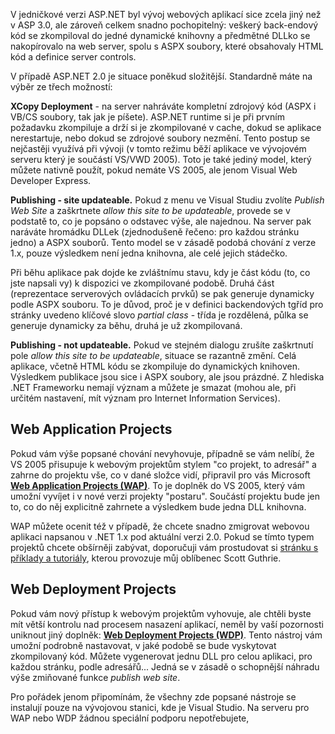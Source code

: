 <!-- dcterms:identifier = aspnetcz#102 -->
<!-- dcterms:title = Webový vývoj trochu jinak - WAP a WDP -->
<!-- dcterms:abstract = Pokud vám zcela nevyhovuje mírně chaotický způsob, jakým Visual Studio 2005 zachází s webovými projekty, mohou se vám hodit dva pluginy od Microsoftu: Web Application Projects (WAP) a Web Deployment Projects (WDP). -->
<!-- np9:categoryId = 1 -->
<!-- x4w:category = Programování -->
<!-- np9:authorId = 1 -->
<!-- np9:authorEmail = michal.valasek@altairis.cz -->
<!-- dcterms:creator = Michal Altair Valášek -->
<!-- dcterms:created = 2006-07-03T01:14:33.133+02:00 -->
<!-- dcterms:dateAccepted = 2006-07-03T01:14:33.133+02:00 -->

V jedničkové verzi ASP.NET byl vývoj webových aplikací sice zcela jiný než v ASP 3.0, ale zároveň celkem snadno pochopitelný: veškerý back-endový kód se zkompiloval do jedné dynamické knihovny a předmětné DLLko se nakopírovalo na web server, spolu s ASPX soubory, které obsahovaly HTML kód a definice server controls.

V případě ASP.NET 2.0 je situace poněkud složitější. Standardně máte na výběr ze třech možností:

 **XCopy Deployment** - na server nahráváte kompletní zdrojový kód (ASPX i VB/CS soubory, tak jak je píšete). ASP.NET runtime si je při prvním požadavku zkompiluje a drží si je zkompilované v cache, dokud se aplikace nerestartuje, nebo dokud se zdrojové soubory nezmění. Tento postup se nejčastěji využívá při vývoji (v tomto režimu běží aplikace ve vývojovém serveru který je součástí VS/VWD 2005). Toto je také jediný model, který můžete nativně použít, pokud nemáte VS 2005, ale jenom Visual Web Developer Express.

 **Publishing - site updateable.** Pokud z menu ve Visual Studiu zvolíte *Publish Web Site* a zaškrtnete *allow this site to be updateable*, provede se v podstatě to, co je popsáno o odstavec výše, ale najednou. Na server pak naráváte hromádku DLLek (zjednodušeně řečeno: pro každou stránku jedno) a ASPX souborů. Tento model se v zásadě podobá chování z verze 1.x, pouze výsledkem není jedna knihovna, ale celé jejich stádečko.

Při běhu aplikace pak dojde ke zvláštnímu stavu, kdy je část kódu (to, co jste napsali vy) k dispozici ve zkompilované podobě. Druhá část (reprezentace serverových ovládacích prvků) se pak generuje dynamicky podle ASPX souboru. To je důvod, proč je v definici backendových tgříd pro stránky uvedeno klíčové slovo *partial class* - třída je rozdělená, půlka se generuje dynamicky za běhu, druhá je už zkompilovaná.

 **Publishing - not updateable.** Pokud ve stejném dialogu zrušíte zaškrtnutí pole *allow this site to be updateable*, situace se razantně změní. Celá aplikace, včetně HTML kódu se zkompiluje do dynamických knihoven. Výsledkem publikace jsou sice i ASPX soubory, ale jsou prázdné. Z hlediska .NET Frameworku nemají význam a můžete je smazat (mohou ale, při určitém nastavení, mít význam pro Internet Information Services).

## Web Application Projects

Pokud vám výše popsané chování nevyhovuje, případně se vám nelíbí, že VS 2005 přisupuje k webovým projektům stylem "co projekt, to adresář" a zahrne do projektu vše, co v dané složce vidí, připravil pro vás Microsoft **[**Web Application Projects (WAP)**](http://msdn.microsoft.com/asp.net/reference/infrastructure/wap/)**. To je doplněk do VS 2005, který vám umožní vyvíjet i v nové verzi projekty "postaru". Součástí projektu bude jen to, co do něj explicitně zahrnete a výsledkem bude jedna DLL knihovna.

WAP můžete ocenit též v případě, že chcete snadno zmigrovat webovou aplikaci napsanou v .NET 1.x pod aktuální verzi 2.0. Pokud se tímto typem projektů chcete obšírněji zabývat, doporučuji vám prostudovat si [stránku s příklady a tutoriály](http://webproject.scottgu.com/), kterou provozuje můj oblíbenec Scott Guthrie.

## Web Deployment Projects

Pokud vám nový přístup k webovým projektům vyhovuje, ale chtěli byste mít větší kontrolu nad procesem nasazení aplikací, neměl by vaší pozornosti uniknout jiný doplněk: **[**Web Deployment Projects (WDP)**](http://msdn.microsoft.com/asp.net/reference/infrastructure/wdp/)**. Tento nástroj vám umožní podrobně nastavovat, v jaké podobě se bude vyskytovat zkompilovaný kód. Můžete vygenerovat jednu DLL pro celou aplikaci, pro každou stránku, podle adresářů... Jedná se v zásadě o schopnější náhradu výše zmiňované funkce *publish web site*.

Pro pořádek jenom připomínám, že všechny zde popsané nástroje se instalují pouze na vývojovou stanici, kde je Visual Studio. Na serveru pro WAP nebo WDP žádnou speciální podporu nepotřebujete,